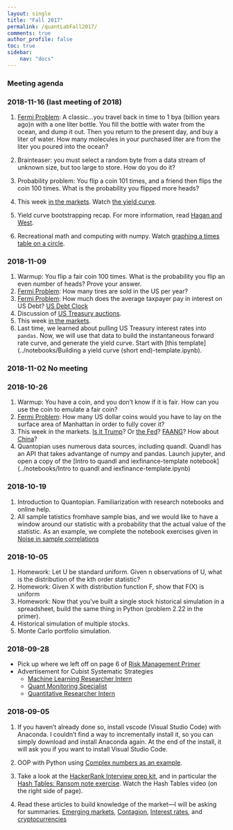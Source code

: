 ```yaml
---
layout: single
title: "Fall 2017"
permalink: /quantLabFall2017/
comments: true
author_profile: false
toc: true
sidebar:
    nav: "docs"
---
```

### Meeting agenda

### 2018-11-16 (last meeting of 2018)

1. [Fermi Problem](../fermi): A classic...you travel back in time to 1 bya (billion years ago)n with a one liter bottle. You fill the bottle with water from the ocean, and dump it out. Then you return to the present day, and buy a liter of water. How many molecules in your purchased liter are from the liter you poured into the ocean?

2. Brainteaser: you must select a random byte from a data stream of unknown size, but too large to store. How do you do it?

3. Probability problem: You flip a coin 101 times, and a friend then flips the coin 100 times. What is the probability you flipped more heads?

4. This week [in the markets](https://www.bloomberg.com). Watch [the yield curve](https://www.bloomberg.com/news/articles/2018-11-16/don-t-take-your-eyes-off-the-yield-curve).
5. Yield curve bootstrapping recap. For more information, read [Hagan and West](../docs/HaganWest.pdf).
6. Recreational math and computing with numpy. Watch [graphing a times table on a circle](https://www.youtube.com/watch?v=qhbuKbxJsk8).


### 2018-11-09
1. Warmup: You flip a fair coin 100 times. What is the probability you flip an even number of heads? Prove your answer.
2. [Fermi Problem](../fermi): How many tires are sold in the US per year?
3. [Fermi Problem](../fermi): How much does the average taxpayer pay in interest on US Debt? [US Debt Clock](http://www.usdebtclock.org)
4. Discussion of [US Treasury auctions](https://www.treasurydirect.gov/indiv/products/prod_auctions_glance.htm).
5. This week [in the markets](https://www.bloomberg.com).
6. Last time, we learned about pulling US Treasury interest rates into `pandas`. Now, we will use that data to build the instantaneous forward rate curve, and generate the yield curve. Start with [this template](../notebooks/Building a yield curve (short end)-template.ipynb).

### 2018-11-02 No meeting

### 2018-10-26
1. Warmup: You have a coin, and you don’t know if it is fair. How can you use the coin to emulate a fair coin?
2. [Fermi Problem](../fermi): How many US dollar coins would you have to lay on the surface area of Manhattan in order to fully cover it?
3. This week in the markets. [Is it Trump](https://www.bloomberg.com/opinion/articles/2018-10-26/trump-is-bad-for-the-stock-market?srnd=premium)? Or [the Fed](https://www.bloomberg.com/news/articles/2018-10-11/trump-escalates-fed-assault-laments-high-rate-he-s-paying)? [FAANG](https://www.bloomberg.com/news/articles/2018-10-26/forget-about-zuckerberg-and-cook-bailing-us-out-taking-stock?srnd=premium)? How about [China](https://www.bloomberg.com/news/articles/2018-10-26/here-are-the-reasons-china-s-equity-rout-is-getting-even-worse?srnd=premium)?
4. Quantopian uses numerous data sources, including quandl. Quandl has an API that takes advantange of numpy and pandas. Launch jupyter, and open a copy of the [Intro to quandl and iexfinance-template notebook](../notebooks/Intro to quandl and iexfinance-template.ipynb)

### 2018-10-19
1. Introduction to Quantopian. Familiarization with research notebooks and online help.
2. All sample tatistics fromhave sample bias, and we would like to have a window around our statistic with a probability that the actual value of the statistic. As an example, we complete the notebook exercises given in [Noise in sample correlations](https://www.quantopian.com/posts/noise-in-sample-correlations)

### 2018-10-05
1. Homework: Let U be standard uniform. Given n observations of U, what is the distribution of the kth order statistic?
2. Homework: Given X with distribution function F, show that F(X) is uniform
3. Homework: Now that you’ve built a single stock historical simulation in a spreadsheet, build the same thing in Python (problem 2.22 in the primer).
4. Historical simulation of multiple stocks.
5. Monte Carlo portfolio simulation.


### 2018-09-28
- Pick up where we left off on page 6 of [Risk Management Primer](../docs/RiskManagementPrimer.pdf)
- Advertisement for Cubist Systematic Strategies
    - [Machine Learning Researcher Intern](https://careers.point72.com/CSJobDetail?jobName=machine-learning-researcher-intern&jobCode=CSS-0002498&retURL=/CSCareerSearch?filters=_business=cubist_experience=interns%20and%20entry%20level)
    - [Quant Monitoring Specialist](https://careers.point72.com/CSJobDetail?jobName=quant-monitoring-specialist&jobCode=CSS-0002144&retURL=/CSCareerSearch)
    - [Quantitative Researcher Intern](https://careers.point72.com/CSJobDetail?jobName=quantitative-researcher-intern&jobCode=CSS-0000570&retURL=/CSCareerSearch)
    
### 2018-09-05
1. If you haven’t already done so, install vscode (Visual Studio Code) with Anaconda. I couldn’t find a way to incrementally install it, so you can simply download and install Anaconda again. At the end of the install, it will ask you if you want to install Visual Studio Code.

2. OOP with Python using [Complex numbers as an example](https://www.hackerrank.com/challenges/class-1-dealing-with-complex-numbers/problem).

3. Take a look at the [HackerRank Interview prep kit](https://www.hackerrank.com/interview/interview-preparation-kit), and in particular the [Hash Tables: Ransom note exercise](https://www.hackerrank.com/challenges/ctci-ransom-note/problem?h_l=interview&playlist_slugs%5B%5D=interview-preparation-kit&playlist_slugs%5B%5D=dictionaries-hashmaps). Watch the Hash Tables video (on the right side of page).

4. Read these articles to build knowledge of the market—I will be asking for summaries. [Emerging markets](https://www.bloomberg.com/opinion/articles/2018-09-03/we-may-be-facing-a-textbook-emerging-market-crisis), [Contagion](https://www.bloomberg.com/opinion/articles/2018-09-05/u-s-equity-bulls-just-say-no-to-contagion?srnd=premium), [Interest rates](https://www.marketwatch.com/story/treasury-yields-steady-ahead-of-pce-inflation-data-2018-08-30), and [cryptocurrencies](https://www.bloomberg.com/news/articles/2018-09-05/bitcoin-drops-3-in-10-minutes-as-cryptocurrencies-join-selloff)
